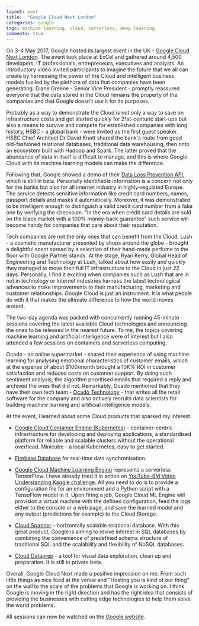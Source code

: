 ```yaml
---
layout: post
title:  "Google Cloud Next London"
categories: google
tags: machine learning, cloud, serverless, deep learning
comments: true
---
```

On 3-4 May 2017, Google hosted its largest event in the UK - [Google Cloud Next London](https://g.co/nextlondon). The event took place at ExCel and gathered around 4,500 developers, IT professionals, entrepreneurs, executives and analysts. An introductory video invited participants to imagine the future that we all can create by harnessing the power of the Cloud and intelligent business models fuelled by the plethora of data that companies have been generating. Diane Greene - Senior Vice President - promptly reassured everyone that the data stored in the Cloud remains the property of the companies and that Google doesn't use it for its purposes.

Probably as a way to demonstrate the Cloud is not only a way to save on infrastructure costs and get started quickly for 21st-centuric start-ups but also a means to survive and compete for established companies with long history, HSBC - a global bank - were invited as the first guest speaker. HSBC Chief Architect Dr David Knott shared the bank's route from good old-fashioned relational databases, traditional data warehousing, then onto an ecosystem built with Hadoop and Spark. The latter proved that the abundance of data in itself is difficult to manage, and this is where Google Cloud with its machine learning models can make the difference.

Following that, Google showed a demo of their [Data Loss Prevention API](https://cloud.google.com/dlp/), which is still in beta. Personally identifiable information is a concern not only for the banks but also for all internet industry in highly-regulated Europe. The service detects sensitive information like credit card numbers, names, passport details and masks it automatically. Moreover, it was demonstrated to be intelligent enough to distinguish a valid credit card number from a fake one by verifying the checksum. "In the era when credit card details are sold on the black market with a 100% money-back guarantee" such service will become handy for companies that care about their reputation.

Tech companies are not the only ones that can benefit from the Cloud. Lush - a cosmetic manufacturer presented by shops around the globe - brought a delightful scent spread by a selection of their hand-made perfume to the floor with Google Partner stands. At the stage, Ryan Kerry, Global Head of Engineering and Technology at Lush, talked about how easily and quickly they managed to move their full IT infrastructure to the Cloud in just 22 days. Personally, I find it exciting when companies such as Lush that are in not in technology or Internet industries harness the latest technological advances to make improvements to their manufacturing, marketing and customer relationships. Google Cloud is just an instrument. It is what people do with it that makes the ultimate difference to how the world moves around.

The two-day agenda was packed with concurrently running 45-minute sessions covering the latest available Cloud technologies and announcing the ones to be released in the nearest future. To me, the topics covering machine learning and artificial intelligence were of interest but I also attended a few sessions on containers and serverless computing.

Ocado - an online supermarket - shared their experience of using machine learning for analysing emotional characteristics of customer emails, which at the expense of about $100/month brought a 10K% ROI in customer satisfaction and reduced costs on customer support. By doing such sentiment analysis, the algorithm prioritised emails that required a reply and archived the ones that did not. Remarkably, Ocado mentioned that they have their own tech team - [Ocado Technology](http://ocadotechnology.com/) - that writes all the retail software for the company and also actively recruits data scientists for building machine learning and artificial intelligence models.

At the event, I learned about some Cloud products that sparked my interest.

* [Google Cloud Container Engine (Kubernetes)](https://cloud.google.com/container-engine/) - container-centric infrastructure for developing and deploying applications, a standardised platform for reliable and scalable clusters without the operational overhead. Minicube - a local Kubernetes, easy to get started.

* [Firebase Database](https://firebase.google.com/) for real-time data synchronisation.

* [Google Cloud Machine Learning Engine](https://cloud.google.com/ml-engine/) represents a serverless TensorFlow. I have already tried it in action on [YouTube-8M Video Understanding Kaggle challenge](https://www.kaggle.com/c/youtube8m). All you need to do is to provide a configuration file for an environment and a Python script with a TensoFlow model in it. Upon firing a job, Google Cloud ML Engine will provision a virtual machine with the defined configuration, feed the logs either to the console or a web page, and save the learned model and any output (predictions for example) to the Cloud Storage.

* [Cloud Spanner](https://cloud.google.com/spanner/) - horizontally scalable relational database. With this great product, Google is aiming to revive interest in SQL databases by combining the convenience of predefined schema structure of traditional SQL and the scalability and flexibility of NoSQL databases.

* [Cloud Dataprep](https://cloud.google.com/dataprep/) - a tool for visual data exploration, clean up and preparation. It is still in private beta.

Overall, Google Cloud Next made a positive impression on me. From such little things as nice food at the venue and "Hosting you is kind of our thing" on the wall to the scale of the problems that Google is working on. I think Google is moving in the right direction and has the right idea that consists of providing the businesses with cutting edge technologies to help them solve the world problems.

All sessions can now be watched on the [Google website](https://cloudonair.withgoogle.com/events/next-live-emea-2017).
